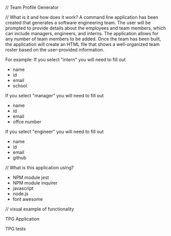 // Team Profile Generator

// What is it and how does it work?
A command line application has been created that generates a software engineering team. The user will be prompted to provide details about the employees and team members, which can include managers, engineers, and interns. The application allows for any number of team members to be added. Once the team has been built, the application will create an HTML file that shows a well-organized team roster based on the user-provided information.

For example:
If you select "intern" you will need to fill out
* name
* id
* email
* school

If you select "manager" you will need to fill out
* name
* id
* email
* offce number

If you select "engineer" you will need to fill out
* name
* id
* email
* github

// What is this application using?
* NPM module jest
* NPM module inquirer
* javascript
* node.js
* font awesome


// visual example of functionality

TPG Application

TPG tests





